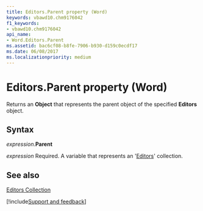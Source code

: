 ```yaml
---
title: Editors.Parent property (Word)
keywords: vbawd10.chm9176042
f1_keywords:
- vbawd10.chm9176042
api_name:
- Word.Editors.Parent
ms.assetid: bac6cf08-b8fe-7906-b930-d159c0ecdf17
ms.date: 06/08/2017
ms.localizationpriority: medium
---
```



# Editors.Parent property (Word)

Returns an **Object** that represents the parent object of the specified **Editors** object.


## Syntax

_expression_.**Parent**

_expression_ Required. A variable that represents an '[Editors](Word.Editors.md)' collection.


## See also


[Editors Collection](Word.Editors.md)

[!include[Support and feedback](~/includes/feedback-boilerplate.md)]